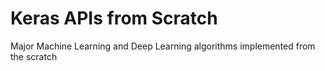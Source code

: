 # Keras APIs from Scratch
Major Machine Learning and Deep Learning algorithms implemented from the scratch
